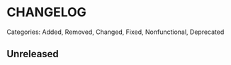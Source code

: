 # CHANGELOG

Categories: Added, Removed, Changed, Fixed, Nonfunctional, Deprecated

## Unreleased

<!--- All unreleased items go here  -->

<!--- Example CHANGELOG entry

### Added

- Initial resolver code

-->
